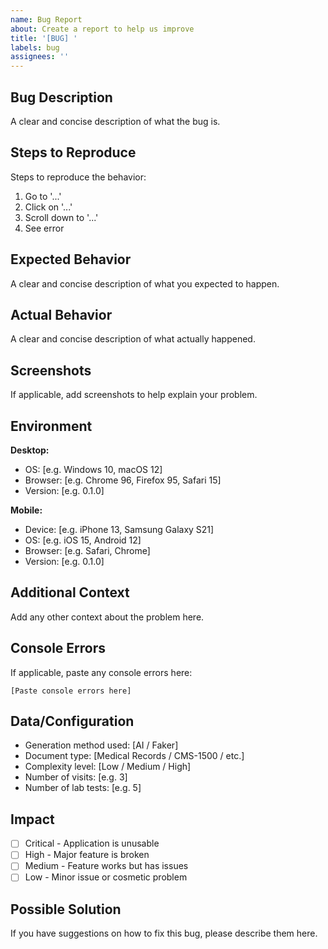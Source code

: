 ```yaml
---
name: Bug Report
about: Create a report to help us improve
title: '[BUG] '
labels: bug
assignees: ''
---
```


## Bug Description
A clear and concise description of what the bug is.

## Steps to Reproduce
Steps to reproduce the behavior:
1. Go to '...'
2. Click on '...'
3. Scroll down to '...'
4. See error

## Expected Behavior
A clear and concise description of what you expected to happen.

## Actual Behavior
A clear and concise description of what actually happened.

## Screenshots
If applicable, add screenshots to help explain your problem.

## Environment
**Desktop:**
- OS: [e.g. Windows 10, macOS 12]
- Browser: [e.g. Chrome 96, Firefox 95, Safari 15]
- Version: [e.g. 0.1.0]

**Mobile:**
- Device: [e.g. iPhone 13, Samsung Galaxy S21]
- OS: [e.g. iOS 15, Android 12]
- Browser: [e.g. Safari, Chrome]
- Version: [e.g. 0.1.0]

## Additional Context
Add any other context about the problem here.

## Console Errors
If applicable, paste any console errors here:
```
[Paste console errors here]
```

## Data/Configuration
- Generation method used: [AI / Faker]
- Document type: [Medical Records / CMS-1500 / etc.]
- Complexity level: [Low / Medium / High]
- Number of visits: [e.g. 3]
- Number of lab tests: [e.g. 5]

## Impact
- [ ] Critical - Application is unusable
- [ ] High - Major feature is broken
- [ ] Medium - Feature works but has issues
- [ ] Low - Minor issue or cosmetic problem

## Possible Solution
If you have suggestions on how to fix this bug, please describe them here.
